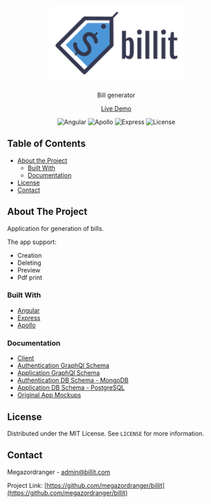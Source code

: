 <!-- PROJECT LOGO -->
<h1 align="center">
    <a href="https://github.com/megazordranger/billit" title="Billit">
        <img alt="billit logo" src="https://raw.githubusercontent.com/megazordranger/billit/master/client/billit/src/assets/img/logo.png"/>
    </a>
    <br />
</h1>
<p align="center">
    Bill generator
</p>
<p align="center">
    <a href="https://billit.tk/">Live Demo</a>
</p>



<!-- PROJECT SHIELDS -->
<div align="center">
    <img alt="Angular" src="https://img.shields.io/badge/client-angular-d32f2f" />
    <img alt="Apollo" src="https://img.shields.io/badge/api-apollo%20graphql-3f20ba" />
    <img alt="Express" src="https://img.shields.io/badge/server-express-brightgreen" />
    <img alt="License" src="https://img.shields.io/badge/license-MIT-green" />
</div>



<!-- TABLE OF CONTENTS -->
## Table of Contents

* [About the Project](#about-the-project)
  * [Built With](#built-with)
  * [Documentation](#documentation)
* [License](#license)
* [Contact](#contact)



<!-- ABOUT THE PROJECT -->
## About The Project

Application for generation of bills.

The app support:

*  Creation
*  Deleting
*  Preview
*  Pdf print

### Built With

* [Angular](https://angular.io/)
* [Express](https://expressjs.com/)
* [Apollo](https://www.apollographql.com/)

### Documentation

* [Client](https://megazordranger.github.io/billit/client-documentation/)
* [Authentication GraphQl Schema](https://megazordranger.github.io/billit/auth-graphql-schema/)
* [Application GraphQl Schema](https://megazordranger.github.io/billit/app-graphql-schema/)
* [Authentication DB Schema - MongoDB](https://megazordranger.github.io/billit/auth-db-schema/authx.html)
* [Application DB Schema - PostgreSQL](https://megazordranger.github.io/billit/app-db-schema/billit.html)
* [Original App Mockups](https://megazordranger.github.io/billit/mockups/billit.pdf)



<!-- LICENSE -->
## License

Distributed under the MIT License. See `LICENSE` for more information.



<!-- CONTACT -->
## Contact

Megazordranger - admin@billit.com

Project Link: [https://github.com/megazordranger/billit](https://github.com/megazordranger/billit)